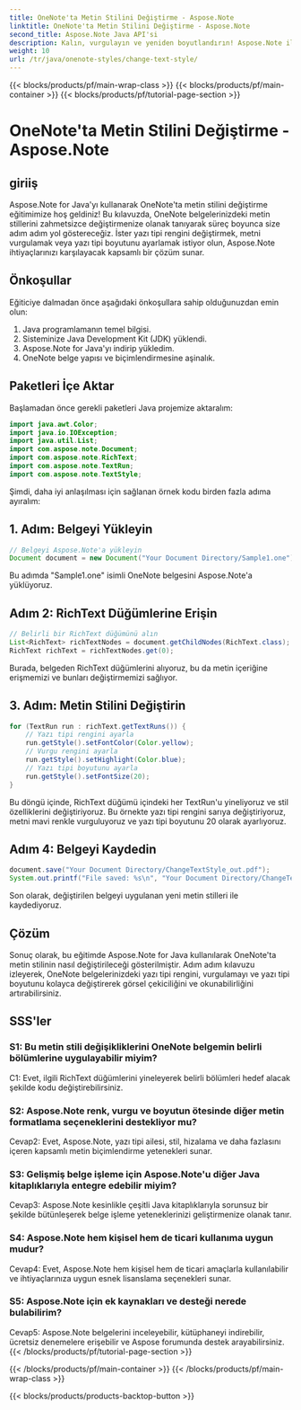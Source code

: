 ```yaml
---
title: OneNote'ta Metin Stilini Değiştirme - Aspose.Note
linktitle: OneNote'ta Metin Stilini Değiştirme - Aspose.Note
second_title: Aspose.Note Java API'si
description: Kalın, vurgulayın ve yeniden boyutlandırın! Aspose.Note ile OneNote belgelerindeki metni biçimlendirmeyi öğrenin. Adım adım kılavuz ve kod dahildir! #OneNote #Java #Aspose
weight: 10
url: /tr/java/onenote-styles/change-text-style/
---
```


{{< blocks/products/pf/main-wrap-class >}}
{{< blocks/products/pf/main-container >}}
{{< blocks/products/pf/tutorial-page-section >}}

# OneNote'ta Metin Stilini Değiştirme - Aspose.Note

## giriiş

Aspose.Note for Java'yı kullanarak OneNote'ta metin stilini değiştirme eğitimimize hoş geldiniz! Bu kılavuzda, OneNote belgelerinizdeki metin stillerini zahmetsizce değiştirmenize olanak tanıyarak süreç boyunca size adım adım yol göstereceğiz. İster yazı tipi rengini değiştirmek, metni vurgulamak veya yazı tipi boyutunu ayarlamak istiyor olun, Aspose.Note ihtiyaçlarınızı karşılayacak kapsamlı bir çözüm sunar.

## Önkoşullar

Eğiticiye dalmadan önce aşağıdaki önkoşullara sahip olduğunuzdan emin olun:

1. Java programlamanın temel bilgisi.
2. Sisteminize Java Development Kit (JDK) yüklendi.
3. Aspose.Note for Java'yı indirip yükledim.
4. OneNote belge yapısı ve biçimlendirmesine aşinalık.

## Paketleri İçe Aktar

Başlamadan önce gerekli paketleri Java projemize aktaralım:

```java
import java.awt.Color;
import java.io.IOException;
import java.util.List;
import com.aspose.note.Document;
import com.aspose.note.RichText;
import com.aspose.note.TextRun;
import com.aspose.note.TextStyle;
```

Şimdi, daha iyi anlaşılması için sağlanan örnek kodu birden fazla adıma ayıralım:

## 1. Adım: Belgeyi Yükleyin

```java
// Belgeyi Aspose.Note'a yükleyin
Document document = new Document("Your Document Directory/Sample1.one");
```

Bu adımda "Sample1.one" isimli OneNote belgesini Aspose.Note'a yüklüyoruz.

## Adım 2: RichText Düğümlerine Erişin

```java
// Belirli bir RichText düğümünü alın
List<RichText> richTextNodes = document.getChildNodes(RichText.class);
RichText richText = richTextNodes.get(0);
```

Burada, belgeden RichText düğümlerini alıyoruz, bu da metin içeriğine erişmemizi ve bunları değiştirmemizi sağlıyor.

## 3. Adım: Metin Stilini Değiştirin

```java
for (TextRun run : richText.getTextRuns()) {
    // Yazı tipi rengini ayarla
    run.getStyle().setFontColor(Color.yellow);
    // Vurgu rengini ayarla
    run.getStyle().setHighlight(Color.blue);
    // Yazı tipi boyutunu ayarla
    run.getStyle().setFontSize(20);
}
```

Bu döngü içinde, RichText düğümü içindeki her TextRun'u yineliyoruz ve stil özelliklerini değiştiriyoruz. Bu örnekte yazı tipi rengini sarıya değiştiriyoruz, metni mavi renkle vurguluyoruz ve yazı tipi boyutunu 20 olarak ayarlıyoruz.

## Adım 4: Belgeyi Kaydedin

```java
document.save("Your Document Directory/ChangeTextStyle_out.pdf");
System.out.printf("File saved: %s\n", "Your Document Directory/ChangeTextStyle_out.pdf");
```

Son olarak, değiştirilen belgeyi uygulanan yeni metin stilleri ile kaydediyoruz.

## Çözüm

Sonuç olarak, bu eğitimde Aspose.Note for Java kullanılarak OneNote'ta metin stilinin nasıl değiştirileceği gösterilmiştir. Adım adım kılavuzu izleyerek, OneNote belgelerinizdeki yazı tipi rengini, vurgulamayı ve yazı tipi boyutunu kolayca değiştirerek görsel çekiciliğini ve okunabilirliğini artırabilirsiniz.

## SSS'ler

### S1: Bu metin stili değişikliklerini OneNote belgemin belirli bölümlerine uygulayabilir miyim?

C1: Evet, ilgili RichText düğümlerini yineleyerek belirli bölümleri hedef alacak şekilde kodu değiştirebilirsiniz.

### S2: Aspose.Note renk, vurgu ve boyutun ötesinde diğer metin formatlama seçeneklerini destekliyor mu?

Cevap2: Evet, Aspose.Note, yazı tipi ailesi, stil, hizalama ve daha fazlasını içeren kapsamlı metin biçimlendirme yetenekleri sunar.

### S3: Gelişmiş belge işleme için Aspose.Note'u diğer Java kitaplıklarıyla entegre edebilir miyim?

Cevap3: Aspose.Note kesinlikle çeşitli Java kitaplıklarıyla sorunsuz bir şekilde bütünleşerek belge işleme yeteneklerinizi geliştirmenize olanak tanır.

### S4: Aspose.Note hem kişisel hem de ticari kullanıma uygun mudur?

Cevap4: Evet, Aspose.Note hem kişisel hem de ticari amaçlarla kullanılabilir ve ihtiyaçlarınıza uygun esnek lisanslama seçenekleri sunar.

### S5: Aspose.Note için ek kaynakları ve desteği nerede bulabilirim?

Cevap5: Aspose.Note belgelerini inceleyebilir, kütüphaneyi indirebilir, ücretsiz denemelere erişebilir ve Aspose forumunda destek arayabilirsiniz.
{{< /blocks/products/pf/tutorial-page-section >}}

{{< /blocks/products/pf/main-container >}}
{{< /blocks/products/pf/main-wrap-class >}}

{{< blocks/products/products-backtop-button >}}
